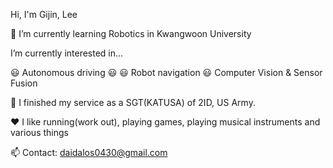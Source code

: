 Hi, I'm Gijin, Lee

🌱 I’m currently learning Robotics in Kwangwoon University

I’m currently interested in...

😃 Autonomous driving
😃
😃 Robot navigation
😃 Computer Vision & Sensor Fusion

🔫 I finished my service as a SGT(KATUSA) of 2ID, US Army.

❤️ I like running(work out), playing games, playing musical instruments and various things

📫 Contact: daidalos0430@gmail.com

<!---
Daidalos99/Daidalos99 is a ✨ special ✨ repository because its `README.md` (this file) appears on your GitHub profile.
You can click the Preview link to take a look at your changes.
--->
